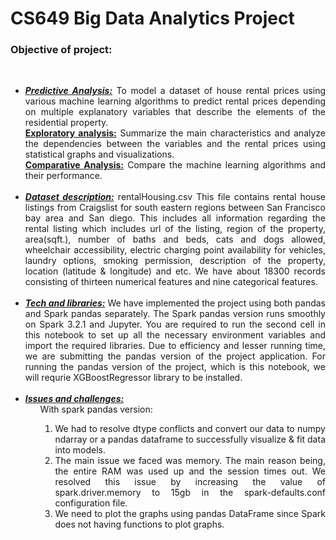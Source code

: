 <div style="text-align: justify;"><h1 style="text-align: centre !important;">CS649 Big Data Analytics Project</h1>
<h3>Objective of project:</h3><br>
<ul>
<li><em><u><b>Predictive Analysis:</b></u></em> To model a dataset of house rental prices using various machine learning algorithms to predict rental prices depending on multiple explanatory variables that describe the elements of the residential property.<br>  
<u><b>Exploratory analysis:</b></u> Summarize the main characteristics and analyze the dependencies between the variables and the rental prices using statistical graphs and visualizations.<br>
<u><b>Comparative Analysis:</b></u> Compare the machine learning algorithms and their performance.</li>
<br>
<li><em><u><b>Dataset description:</b></u></em> rentalHousing.csv This file contains rental house listings from Craigslist for south eastern regions between San Francisco bay area and San diego. This includes all information regarding the rental listing which includes url of the listing, region of the property, area(sqft.), number of baths and beds, cats and dogs allowed, wheelchair accessibility, electric charging point availability for vehicles, laundry options, smoking permission, description of the property, location (latitude & longitude) and etc. We have about 18300 records consisting of thirteen numerical features and nine categorical features.</li>
<br>
<li><em><u><b>Tech and libraries:</b></u></em> We have implemented the project using both pandas and Spark pandas separately. The Spark pandas version runs smoothly on Spark 3.2.1 and Jupyter. You are required to run the second cell in this notebook to set up all the necessary environment variables and import the required libraries. Due to efficiency and lesser running time, we are submitting the pandas version of the project application. For running the pandas version of the project, which is this notebook, we will requrie XGBoostRegressor library to be installed.</li>
 <br>
<li><b><em><u>Issues and challenges:</u></em></b>
<ul>
With spark pandas version:<br><ol><li>We had to resolve dtype conflicts and convert our data to numpy ndarray or a pandas dataframe to successfully visualize & fit data into models.</li>
<li>The main issue we faced was memory. The main reason being, the entire RAM was used up and the session times out. We resolved this issue by increasing the value of spark.driver.memory to 15gb in the spark-defaults.conf configuration file.</li>
<li>We need to plot the graphs using pandas DataFrame since Spark does not having functions to plot graphs.</li><ol></li>
<ul>
</li>
</ul> 
    </div>
